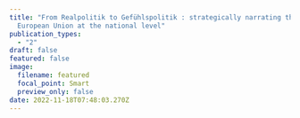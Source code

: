 ```yaml
---
title: "From Realpolitik to Gefühlspolitik : strategically narrating the
  European Union at the national level"
publication_types:
  - "2"
draft: false
featured: false
image:
  filename: featured
  focal_point: Smart
  preview_only: false
date: 2022-11-18T07:48:03.270Z
---
```

